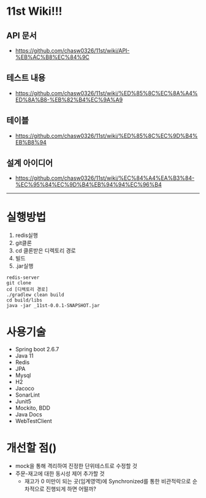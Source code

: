 # 11st Wiki!!!
## API 문서
- https://github.com/chasw0326/11st/wiki/API-%EB%AC%B8%EC%84%9C

## 테스트 내용
- https://github.com/chasw0326/11st/wiki/%ED%85%8C%EC%8A%A4%ED%8A%B8-%EB%82%B4%EC%9A%A9

## 테이블
- https://github.com/chasw0326/11st/wiki/%ED%85%8C%EC%9D%B4%EB%B8%94

## 설계 아이디어
- https://github.com/chasw0326/11st/wiki/%EC%84%A4%EA%B3%84-%EC%95%84%EC%9D%B4%EB%94%94%EC%96%B4

---

# 실행방법
1. redis실행
2. git클론
3. cd 클론받은 디렉토리 경로
4. 빌드
2. .jar실행

```text
redis-server
git clone
cd [디렉토리 경로]
./gradlew clean build
cd build/libs
java -jar _11st-0.0.1-SNAPSHOT.jar

```

# 사용기술
- Spring boot 2.6.7
- Java 11
- Redis
- JPA
- Mysql
- H2
- Jacoco
- SonarLint
- Junit5
- Mockito, BDD
- Java Docs
- WebTestClient

# 개선할 점()
- mock을 통해 격리하여 진정한 단위테스트로 수정할 것
- 주문-재고에 대한 동시성 제어 추가할 것
    - 재고가 0 미만이 되는 곳(임계영역)에 Synchronized를 통한 비관적락으로 순차적으로 진행되게 하면 어떨까?
